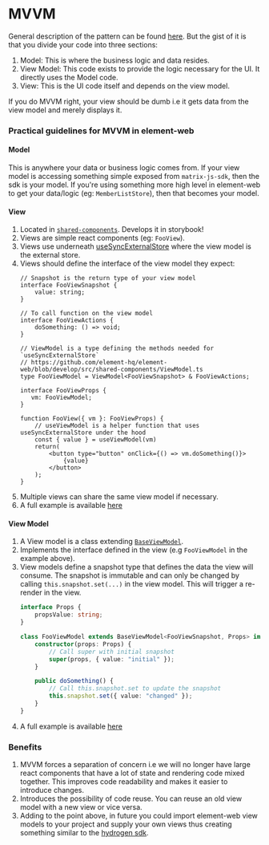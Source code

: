 # MVVM

General description of the pattern can be found [here](https://en.wikipedia.org/wiki/Model%E2%80%93view%E2%80%93viewmodel). But the gist of it is that you divide your code into three sections:

1. Model: This is where the business logic and data resides.
2. View Model: This code exists to provide the logic necessary for the UI. It directly uses the Model code.
3. View: This is the UI code itself and depends on the view model.

If you do MVVM right, your view should be dumb i.e it gets data from the view model and merely displays it.

### Practical guidelines for MVVM in element-web

#### Model

This is anywhere your data or business logic comes from. If your view model is accessing something simple exposed from `matrix-js-sdk`, then the sdk is your model. If you're using something more high level in element-web to get your data/logic (eg: `MemberListStore`), then that becomes your model.

#### View

1. Located in [`shared-components`](https://github.com/element-hq/element-web/tree/develop/src/shared-components). Develops it in storybook!
2. Views are simple react components (eg: `FooView`).
3. Views use underneath [useSyncExternalStore](https://react.dev/reference/react/useSyncExternalStore) where the view model is the external store.
4. Views should define the interface of the view model they expect:
    ```tsx
   // Snapshot is the return type of your view model
   interface FooViewSnapshot {
        value: string;
   }

   // To call function on the view model
   interface FooViewActions {
        doSomething: () => void;
   }

   // ViewModel is a type defining the methods needed for `useSyncExternalStore`
   // https://github.com/element-hq/element-web/blob/develop/src/shared-components/ViewModel.ts
   type FooViewModel = ViewModel<FooViewSnapshot> & FooViewActions;

   interface FooViewProps {
       vm: FooViewModel;
   }

   function FooView({ vm }: FooViewProps) {
        // useViewModel is a helper function that uses useSyncExternalStore under the hood
        const { value } = useViewModel(vm)
        return(
            <button type="button" onClick={() => vm.doSomething()}>
                {value}
            </button>
        );
   }
    ```
5. Multiple views can share the same view model if necessary.
6. A full example is available [here](https://github.com/element-hq/element-web/blob/develop/src/shared-components/audio/AudioPlayerView/AudioPlayerView.tsx)

#### View Model

1. A View model is a class extending [`BaseViewModel`](https://github.com/element-hq/element-web/blob/develop/src/viewmodels/base/BaseViewModel.ts).
2. Implements the interface defined in the view (e.g `FooViewModel` in the example above).
3. View models define a snapshot type that defines the data the view will consume. The snapshot is immutable and can only be changed by calling `this.snapshot.set(...)` in the view model. This will trigger a re-render in the view.
    ```ts
    interface Props {
        propsValue: string;
    }

   class FooViewModel extends BaseViewModel<FooViewSnapshot, Props> implements FooViewModel {
        constructor(props: Props) {
            // Call super with initial snapshot
            super(props, { value: "initial" });
        }

        public doSomething() {
            // Call this.snapshot.set to update the snapshot
            this.snapshot.set({ value: "changed" });
        }
    }
    ```
4. A full example is available [here](https://github.com/element-hq/element-web/blob/develop/src/viewmodels/audio/AudioPlayerViewModel.ts)

### Benefits

1. MVVM forces a separation of concern i.e we will no longer have large react components that have a lot of state and rendering code mixed together. This improves code readability and makes it easier to introduce changes.
2. Introduces the possibility of code reuse. You can reuse an old view model with a new view or vice versa.
3. Adding to the point above, in future you could import element-web view models to your project and supply your own views thus creating something similar to the [hydrogen sdk](https://github.com/element-hq/hydrogen-web/blob/master/doc/SDK.md).

